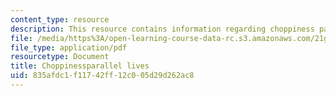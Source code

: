 ```yaml
---
content_type: resource
description: This resource contains information regarding choppiness parallel lives.
file: /media/https%3A/open-learning-course-data-rc.s3.amazonaws.com/21g-222-expository-writing-for-bilingual-students-fall-2002/835afdc1f11742ff12c005d29d262ac8_MIT21G_222F02_choppinesspa.pdf
file_type: application/pdf
resourcetype: Document
title: Choppinessparallel lives
uid: 835afdc1-f117-42ff-12c0-05d29d262ac8
---
```

